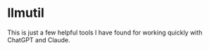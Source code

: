 # llmutil

This is just a few helpful tools I have found for working quickly with 
ChatGPT and Claude. 

